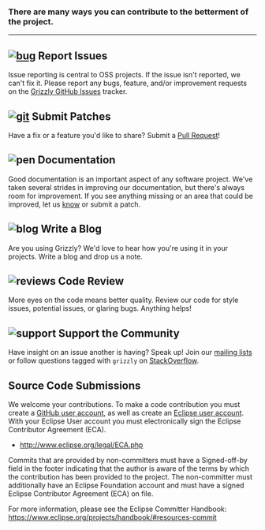 [//]: # " "
[//]: # " Copyright (c) 2013, 2021 Oracle and/or its affiliates. All rights reserved. "
[//]: # " "
[//]: # " This program and the accompanying materials are made available under the "
[//]: # " terms of the Eclipse Public License v. 2.0, which is available at "
[//]: # " http://www.eclipse.org/legal/epl-2.0. "
[//]: # " "
[//]: # " This Source Code may also be made available under the following Secondary "
[//]: # " Licenses when the conditions for such availability set forth in the "
[//]: # " Eclipse Public License v. 2.0 are satisfied: GNU General Public License, "
[//]: # " version 2 with the GNU Classpath Exception, which is available at "
[//]: # " https://www.gnu.org/software/classpath/license.html. "
[//]: # " "
[//]: # " SPDX-License-Identifier: EPL-2.0 OR GPL-2.0 WITH Classpath-exception-2.0 "
[//]: # " "

### There are many ways you can contribute to the betterment of the project.

---

## [![bug][bug]][grizzly-issues] Report Issues

Issue reporting is central to OSS projects.  If the issue isn't reported,
we can't fix it.  Please report any bugs, feature, and/or improvement requests on the
[Grizzly GitHub Issues][grizzly-issues] tracker.

[grizzly-issues]: https://github.com/eclipse-ee4j/grizzly/issues
[bug]: images/bug.png


## [![git][git]][pull] Submit Patches

Have a fix or a feature you\'d like to share?  Submit a [Pull Request][pull]!

[git]: images/git.png
[gist]: https://gist.github.com
[pull]: https://github.com/eclipse-ee4j/grizzly/pulls


## ![pen][pen] Documentation

Good documentation is an important aspect of any software project.  We\'ve
taken several strides in improving our documentation, but there\'s always room
for improvement.  If you see anything missing or an area that could be improved,
let us [know][grizzly-issues] or submit a patch.

[pen]: images/pen.png


## ![blog][blog] Write a Blog

Are you using Grizzly?  We\'d love to hear how you\'re using it in your projects.
Write a blog and drop us a note.

[blog]: images/blog2.png


## ![reviews][search] Code Review

More eyes on the code means better quality.  Review our code for style issues,
potential issues, or glaring bugs.  Anything helps!

[search]: images/search.png


## ![support][support] Support the Community

Have insight on an issue another is having?  Speak up!  Join our [mailing
lists][list] or follow questions tagged with `grizzly` on [StackOverflow][stack].

[stack]: http://stackoverflow.com/questions/tagged/grizzly
[support]: images/conversation.png
[list]: mailing.html

## Source Code Submissions
We welcome your contributions. To make a code contribution you must
create a [GitHub user account](https://github.com/join), as well as create an [Eclipse user account](https://accounts.eclipse.org/user/register). With
your Eclipse User account you must
electronically sign the Eclipse Contributor Agreement (ECA).

* http://www.eclipse.org/legal/ECA.php

Commits that are provided by non-committers must have a Signed-off-by field in
the footer indicating that the author is aware of the terms by which the
contribution has been provided to the project. The non-committer must
additionally have an Eclipse Foundation account and must have a signed Eclipse
Contributor Agreement (ECA) on file.

For more information, please see the Eclipse Committer Handbook:
https://www.eclipse.org/projects/handbook/#resources-commit

